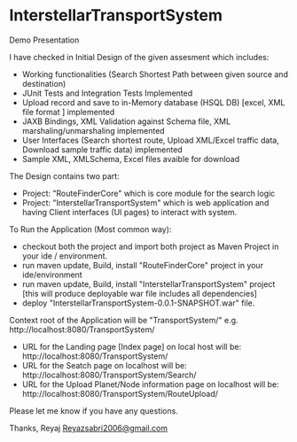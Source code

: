 # InterstellarTransportSystem
Demo Presentation 

I have checked in Initial Design of the given assesment which includes:
   - Working functionalities (Search Shortest Path between given source and destination)
   - JUnit Tests and Integration Tests Implemented
   - Upload record and save to in-Memory database (HSQL DB) [excel, XML file format ] implemented
   - JAXB Bindings, XML Validation against Schema file, XML marshaling/unmarshaling implemented
   - User Interfaces (Search shortest route, Upload XML/Excel traffic data, Download sample traffic data) implemented
   - Sample XML, XMLSchema, Excel files avaible for download

The Design contains two part: 
   - Project: "RouteFinderCore" which is core module for the search logic
   - Project: "InterstellarTransportSystem" which is web application and having Client interfaces (UI pages) to interact with system.

To Run the Application (Most common way):
   - checkout both the project and import both project as Maven Project in your ide / environment.
   - run maven update, Build, install "RouteFinderCore" project in your ide/environment 
   - run maven update, Build, install "InterstellarTransportSystem" project [this will produce deployable war file includes all dependencies]
   - deploy "InterstellarTransportSystem-0.0.1-SNAPSHOT.war" file.

Context root of the Application will be "TransportSystem/"
e.g. http://localhost:8080/TransportSystem/
   - URL for the Landing page [Index page] on local host will be: http://localhost:8080/TransportSystem/
   - URL for the Seatch page on localhost will be: http://localhost:8080/TransportSystem/Search/
   - URL for the Upload Planet/Node information page on localhost will be: http://localhost:8080/TransportSystem/RouteUpload/


Please let me know if you have any questions.

Thanks,
Reyaj
Reyazsabri2006@gmail.com
